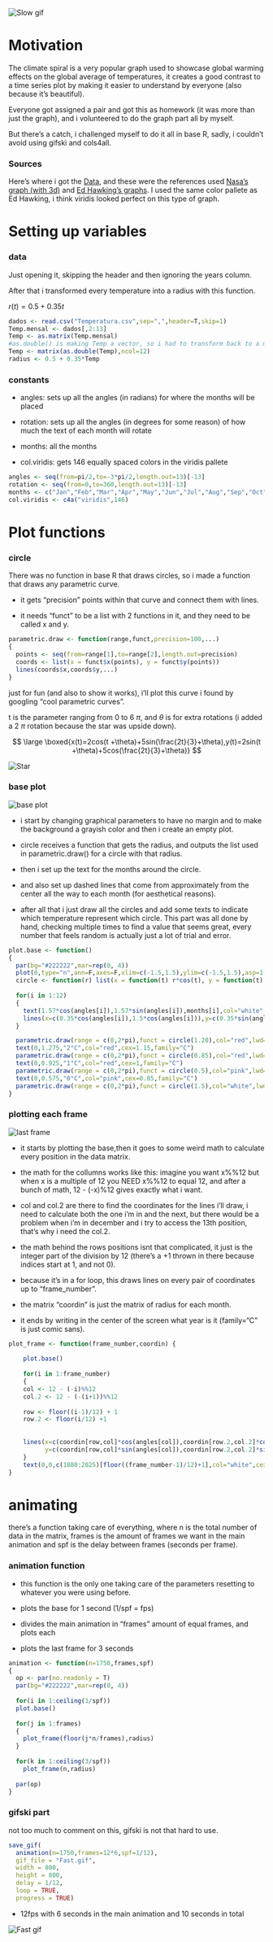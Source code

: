 ![](Slow.gif "Slow gif")

# Motivation

The climate spiral is a very popular graph used to showcase global
warming effects on the global average of temperatures, it creates a good
contrast to a time series plot by making it easier to understand by
everyone (also because it’s beautiful).

Everyone got assigned a pair and got this as homework (it was more than
just the graph), and i volunteered to do the graph part all by myself.

But there’s a catch, i challenged myself to do it all in base R, sadly,
i couldn’t avoid using gifski and cols4all.

### Sources

Here’s where i got the [Data](https://data.giss.nasa.gov/gistemp/), and
these were the references used [Nasa’s graph (with
3d)](https://svs.gsfc.nasa.gov/5190/) and [Ed Hawking’s
graphs](https://www.climate-lab-book.ac.uk/spirals/). I used the same
color pallete as Ed Hawking, i think viridis looked perfect on this type
of graph.

# Setting up variables

### data

Just opening it, skipping the header and then ignoring the years column.

After that i transformed every temperature into a radius with this
function.

$r(t)=0.5+0.35t$

``` r
dados <- read.csv("Temperatura.csv",sep=",",header=T,skip=1)
Temp.mensal <- dados[,2:13]
Temp <- as.matrix(Temp.mensal)
#as.double() is making Temp a vector, so i had to transform back to a matrix
Temp <- matrix(as.double(Temp),ncol=12)
radius <- 0.5 + 0.35*Temp
```

### constants

- angles: sets up all the angles (in radians) for where the months will
  be placed

- rotation: sets up all the angles (in degrees for some reason) of how
  much the text of each month will rotate

- months: all the months

- col.viridis: gets 146 equally spaced colors in the viridis pallete

``` r
angles <- seq(from=pi/2,to=-3*pi/2,length.out=13)[-13]
rotation <- seq(from=0,to=360,length.out=13)[-13]
months <- c("Jan","Feb","Mar","Apr","May","Jun","Jul","Aug","Sep","Oct","Nov","Dec")
col.viridis <- c4a("viridis",146)
```

# Plot functions

### circle

There was no function in base R that draws circles, so i made a function
that draws any parametric curve.

- it gets “precision” points within that curve and connect them with
  lines.

- it needs “funct” to be a list with 2 functions in it, and they need to
  be called x and y.

``` r
parametric.draw <- function(range,funct,precision=100,...)
{
  points <- seq(from=range[1],to=range[2],length.out=precision)
  coords <- list(x = funct$x(points), y = funct$y(points))
  lines(coords$x,coords$y,...)
}
```

just for fun (and also to show it works), i’ll plot this curve i found
by googling “cool parametric curves”.

t is the parameter ranging from 0 to 6 $\pi$, and $\theta$ is for extra
rotations (i added a 2 $\pi$ rotation because the star was upside down).

$$
\large \boxed{x(t)=2cos(t +\theta)+5sin(\frac{2t}{3}+\theta),y(t)=2sin(t +\theta)+5cos(\frac{2t}{3}+\theta)}
$$

![](estrelinha.png "Star")

### base plot

![](baseplot.png "base plot")

- i start by changing graphical parameters to have no margin and to make
  the background a grayish color and then i create an empty plot.

- circle receives a function that gets the radius, and outputs the list
  used in parametric.draw() for a circle with that radius.

- then i set up the text for the months around the circle.

- and also set up dashed lines that come from approximately from the
  center all the way to each month (for aesthetical reasons).

- after all that i just draw all the circles and add some texts to
  indicate which temperature represent which circle. This part was all
  done by hand, checking multiple times to find a value that seems
  great, every number that feels random is actually just a lot of trial
  and error.

``` r
plot.base <- function()
{
  par(bg="#222222",mar=rep(0, 4))
  plot(0,type="n",ann=F,axes=F,xlim=c(-1.5,1.5),ylim=c(-1.5,1.5),asp=1)
  circle <- function(r) list(x = function(t) r*cos(t), y = function(t) r*sin(t))
  
  for(i in 1:12)
  {
    text(1.57*cos(angles[i]),1.57*sin(angles[i]),months[i],col="white",srt= -rotation[i],cex=1.15)
    lines(x=c(0.35*cos(angles[i]),1.5*cos(angles[i])),y=c(0.35*sin(angles[i]),1.5*sin(angles[i])),lwd=0.01,lty=5,col="#444444")
  }  

  parametric.draw(range = c(0,2*pi),funct = circle(1.20),col="red",lwd=2.75)
  text(0,1.275,"2°C",col="red",cex=1.15,family="C")
  parametric.draw(range = c(0,2*pi),funct = circle(0.85),col="red",lwd=1.75)
  text(0,0.925,"1°C",col="red",cex=1,family="C")
  parametric.draw(range = c(0,2*pi),funct = circle(0.5),col="pink",lwd=1.25)
  text(0,0.575,"0°C",col="pink",cex=0.85,family="C")
  parametric.draw(range = c(0,2*pi),funct = circle(1.5),col="white",lwd=1)
}
```

### plotting each frame

![](lastframe.png "last frame")

- it starts by plotting the base,then it goes to some weird math to
  calculate every position in the data matrix.

- the math for the collumns works like this: imagine you want x%%12 but
  when x is a multiple of 12 you NEED x%%12 to equal 12, and after a
  bunch of math, 12 - (-x)%12 gives exactly what i want.

- col and col.2 are there to find the coordinates for the lines i’ll
  draw, i need to calculate both the one i’m in and the next, but there
  would be a problem when i’m in december and i try to access the 13th
  position, that’s why i need the col.2.

- the math behind the rows positions isnt that complicated, it just is
  the integer part of the division by 12 (there’s a +1 thrown in there
  because indices start at 1, and not 0).

- because it’s in a for loop, this draws lines on every pair of
  coordinates up to “frame_number”.

- the matrix “coordin” is just the matrix of radius for each month.

- it ends by writing in the center of the screen what year is it
  (family=“C” is just comic sans).

``` r
plot_frame <- function(frame_number,coordin) { 
    
    plot.base()
    
    for(i in 1:frame_number)
    {
    col <- 12 - (-i)%%12
    col.2 <- 12 - (-(i+1))%%12
    
    row <- floor((i-1)/12) + 1
    row.2 <- floor(i/12) +1
    
    
    lines(x=c(coordin[row,col]*cos(angles[col]),coordin[row.2,col.2]*cos(angles[col.2])),
          y=c(coordin[row,col]*sin(angles[col]),coordin[row.2,col.2]*sin(angles[col.2])),col=col.viridis[row.2],lwd=3)
    }
    text(0,0,c(1880:2025)[floor((frame_number-1)/12)+1],col="white",cex=2.3,family="C")
} 
```

# animating

there’s a function taking care of everything, where n is the total
number of data in the matrix, frames is the amount of frames we want in
the main animation and spf is the delay between frames (seconds per
frame).

### animation function

- this function is the only one taking care of the parameters resetting
  to whatever you were using before.

- plots the base for 1 second (1/spf = fps)

- divides the main animation in “frames” amount of equal frames, and
  plots each

- plots the last frame for 3 seconds

``` r
animation <- function(n=1750,frames,spf)
{
  op <- par(no.readonly = T)
  par(bg="#222222",mar=rep(0, 4))
  
  for(i in 1:ceiling(1/spf))
  plot.base()
  
  for(j in 1:frames)
  {
    plot_frame(floor(j*n/frames),radius)
  }
  
  for(k in 1:ceiling(3/spf))
    plot_frame(n,radius)
  
  par(op)
}
```

### gifski part

not too much to comment on this, gifski is not that hard to use.

``` r
save_gif(
  animation(n=1750,frames=12*6,spf=1/12),
  gif_file = "Fast.gif",
  width = 800,
  height = 800,
  delay = 1/12,
  loop = TRUE,
  progress = TRUE)
```

- 12fps with 6 seconds in the main animation and 10 seconds in total

![](Fast.gif "Fast gif")
